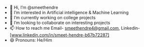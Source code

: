- 👋 Hi, I’m @smeethendre
- 👀 I’m interested in Artificial intelligence & Machine Learning
- 🌱 I’m currently working on college projects
- 💞️ I’m looking to collaborate on interesting projects
- 📫 How to reach me Email- smeethendre4@gmail.com, Linkedin-[www.linkedin.com/in/smeet-hendre-b67b72287]
- 😄 Pronouns: He/Him
  

<!---
smeethendre/smeethendre is a ✨ special ✨ repository because its `README.md` (this file) appears on your GitHub profile.
You can click the Preview link to take a look at your changes.
--->
